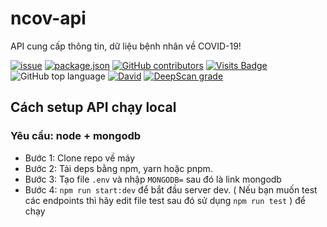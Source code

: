 # ncov-api
API cung cấp thông tin, dữ liệu bệnh nhân về COVID-19!

[![issue](https://img.shields.io/github/issues/phamleduy04/ncov-api?style=for-the-badge)](https://github.com/phamleduy04/ncov-api/issues)
[![package.json](https://img.shields.io/github/package-json/v/phamleduy04/ncov-api?label=Package.json&style=for-the-badge)](https://github.com/phamleduy04/ncov-api/blob/master/package.json)
[![GitHub contributors](https://img.shields.io/github/contributors/phamleduy04/ncov-api?color=g&style=for-the-badge)](https://img.shields.io/github/contributors/phamleduy04/ncov-api?color=g&style=for-the-badge)
[![Visits Badge](https://badges.pufler.dev/visits/phamleduy04/ncov-api?style=for-the-badge)](https://badges.pufler.dev)
![GitHub top language](https://img.shields.io/github/languages/top/phamleduy04/ncov-api?style=for-the-badge)
[![David](https://img.shields.io/david/phamleduy04/ncov-api?style=for-the-badge)](https://david-dm.org/phamleduy04/ncov-api)
[![DeepScan grade](https://deepscan.io/api/teams/11483/projects/18299/branches/446016/badge/grade.svg)](https://deepscan.io/dashboard#view=project&tid=11483&pid=18299&bid=446016)



## Cách setup API chạy local
### Yêu cầu: node + mongodb
- Bước 1: Clone repo về máy
- Bước 2: Tải deps bằng npm, yarn hoặc pnpm.
- Bước 3: Tạo file `.env` và nhập `MONGODB=` sau đó là link mongodb
- Bước 4: `npm run start:dev` để bắt đầu server dev. ( Nếu bạn muốn test các endpoints thì hãy edit file test sau đó sử dụng `npm run test` ) để chạy
